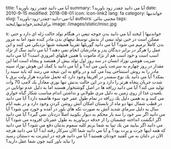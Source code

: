 title: آیا می دانید  چقدر زود باورید؟
summary: آیا می دانید  چقدر زود باورید؟
date: 2010-9-15
modified: 2018-08-01
icon:  icon-link2
lang: fa
category: خواندنیها
slug: آیا-می-دانید-چقدر-زود-باورید؟
authors: مجتبی بنائی
tags: برای‌لبخند,خواندنیها,لبخند
image: /images/static/misc.jpg

s: خواندنیها | لبخند    آيا مي دانيد بدن جوجه تيغي در هنگام تولد حالت ژله اي دارد و حتي ممكن است در حين تولد نيمي از بدنش توسط تيغهاي بدن مادر كنده شود اما به مرور بدن كاملاً ترميم مي شود؟  آيا مي دانيد گوريلها تقريباً هميشه شبها نزديكي مي كنند و اين عمل را هرگز در برابر ديدگان پدر و مادرشان انجام نمي دهند؟    آيا مي دانيد سگ از نژاد اسب است و خود اسب هم از نژاد ماموت يا همين فيلهاي امروزي است؟    آيا مي دانيد ضريب هوشي نوزاد انسان در سه روز اول تولد بيش از هفتصد و پنجاه است اما اين مقدار در روز چهارم به سرعت پايين مي آيد؟ و آيا مي دانيد با كمك اين هوش نوزاد سينه مادر را به روش استنتاجي پيدا مي كند و در واقع به اين نتيجه مي رسد كه بايد سينه را بمكد؟    آيا مي دانيد يك نوع سمندر در آفريقا وجود دارد كه تحمل شانزده هزار ولت برق با شدت جريان پنجاه هرتز را دارد و در اين حالت بدنش تنها نوري معادل يك لامپ 70 وات توليد مي كند؟    آيا مي دانيد زرافه ها در اصل گوشتخوار هستند اما به دليل عدم توانايي در بلعيدن غذا از روي زمين به دليل مري طولاني و نداشتن اندام مناسب شكار گياه خواري مي كنند و به همين دليل يك زرافه در تمام طول عمر خود سوء هاضمه دارد؟    آيا مي دانيد در قطب شمال تنها دو ماه از تابستان امكان آتش روشن كردن وجود دارد و در بقيه ايام سال به دليل سرماي شديد آتش به صورت تكه هاي بلور در آمده و خورد مي شود؟    آيا مي دانيد اگر سر خود را سه بار محكم به ديوار بكوبيد اصلاً دردتان نمي گيرد؟    آيا مي دانيد اگر انگشت انداخته چشمتان را از حدقه دربياوريد به طول عمرتان افزوده می شود؟    آيا مي دانيد اگر بياييد من يك تيپا به شما بزنم كليه سموم بدنتان دفع مي شود؟    آيا مي دانيد كه همه اينها چرت و پرت بود؟ و آيا مي دانيد شما الآن سركار رفته ايد؟    آيا مي دانيد هرچه الآن در دلتان به من گفتيد خودتان هستيد؟    آيا مي دانيد هرچه در اينترنت به دستتان رسيد را نبايد باور كنيد چون شما عقل داريد؟